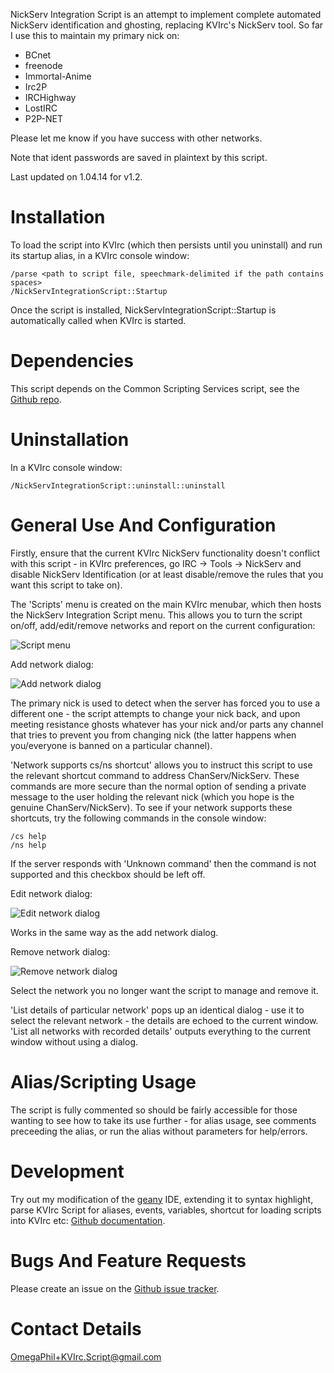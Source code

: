 NickServ Integration Script is an attempt to implement complete automated NickServ identification and ghosting, replacing KVIrc's NickServ tool. So far I use this to maintain my primary nick on:

* BCnet
* freenode
* Immortal-Anime
* Irc2P
* IRCHighway
* LostIRC
* P2P-NET

Please let me know if you have success with other networks.

Note that ident passwords are saved in plaintext by this script.

Last updated on 1.04.14 for v1.2.


Installation
============

To load the script into KVIrc (which then persists until you uninstall) and run its startup alias, in a KVIrc console window:

    /parse <path to script file, speechmark-delimited if the path contains spaces>
    /NickServIntegrationScript::Startup

Once the script is installed, NickServIntegrationScript::Startup is automatically called when KVIrc is started.


Dependencies
============

This script depends on the Common Scripting Services script, see the [Github repo](https://github.com/OmegaPhil/kvirc-common-scripting-services).


Uninstallation
==============

In a KVIrc console window:

    /NickServIntegrationScript::uninstall::uninstall


General Use And Configuration
=============================

Firstly, ensure that the current KVIrc NickServ functionality doesn't conflict with this script - in KVIrc preferences, go IRC -> Tools -> NickServ and disable NickServ Identification (or at least disable/remove the rules that you want this script to take on).

The 'Scripts' menu is created on the main KVIrc menubar, which then hosts the NickServ Integration Script menu. This allows you to turn the script on/off, add/edit/remove networks and report on the current configuration:

![Script menu](https://f92fac806bf10a96c0b8-8a0a46e5f1a5cc9854958bc3503f0f88.ssl.cf1.rackcdn.com/media_entries/7461/script-menu.png)

Add network dialog:

![Add network dialog](https://f92fac806bf10a96c0b8-8a0a46e5f1a5cc9854958bc3503f0f88.ssl.cf1.rackcdn.com/media_entries/7462/add-network-dialog.png)

The primary nick is used to detect when the server has forced you to use a different one - the script attempts to change your nick back, and upon meeting resistance ghosts whatever has your nick and/or parts any channel that tries to prevent you from changing nick (the latter happens when you/everyone is banned on a particular channel).

'Network supports cs/ns shortcut' allows you to instruct this script to use the relevant shortcut command to address ChanServ/NickServ. These commands are more secure than the normal option of sending a private message to the user holding the relevant nick (which you hope is the genuine ChanServ/NickServ). To see if your network supports these shortcuts, try the following commands in the console window:

    /cs help
    /ns help

If the server responds with 'Unknown command' then the command is not supported and this checkbox should be left off.

Edit network dialog:

![Edit network dialog]()

Works in the same way as the add network dialog.

Remove network dialog:

![Remove network dialog]()

Select the network you no longer want the script to manage and remove it.

'List details of particular network' pops up an identical dialog - use it to select the relevant network - the details are echoed to the current window. 'List all networks with recorded details' outputs everything to the current window without using a dialog.


Alias/Scripting Usage
=====================

The script is fully commented so should be fairly accessible for those wanting to see how to take its use further - for alias usage, see comments preceeding the alias, or run the alias without parameters for help/errors.


Development
===========

Try out my modification of the [geany](http://www.geany.org/) IDE, extending it to syntax highlight, parse KVIrc Script for aliases, events, variables, shortcut for loading scripts into KVIrc etc: [Github documentation](https://github.com/OmegaPhil/geany-kvircscript/wiki/README---KVIrc-Script-Integration).


Bugs And Feature Requests
=========================

Please create an issue on the [Github issue tracker](https://github.com/OmegaPhil/kvirc-nickserv-integration-script/issues).


Contact Details
===============

OmegaPhil+KVIrc.Script@gmail.com
